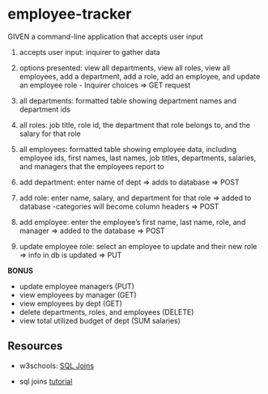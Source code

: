 # employee-tracker

GIVEN a command-line application that accepts user input

1. accepts user input:
    inquirer to gather data

2. options presented:
    view all departments, 
    view all roles, 
    view all employees, 
    add a department, 
    add a role, 
    add an employee, 
    and update an employee role
        - Inquirer choices
        => GET request

3. all departments:
    formatted table showing department names and department ids

4. all roles:
    job title, role id, the department that role belongs to, and the salary for that role

5. all employees:
    formatted table showing employee data, including employee ids, first names, last names, job titles, departments, salaries, and managers that the employees report to

6. add department:
    enter name of dept => adds to database
    => POST

7. add role:
    enter name, salary, and department for that role => added to database
        -categories will become column headers
        => POST

8. add employee: 
    enter the employee’s first name, last name, role, and manager => added to the database
        => POST

9. update employee role:
    select an employee to update and their new role => info in db is updated
        => PUT

**BONUS**
- update employee managers (PUT)
- view employees by manager (GET)
- view employees by dept (GET)
- delete departments, roles, and employees (DELETE)
- view total utilized budget of dept (SUM salaries)


## Resources

- w3schools: [SQL Joins](https://www.w3schools.com/sql/sql_join.asp)

- sql joins [tutorial](https://learnsql.com/blog/what-is-self-join-sql/)




